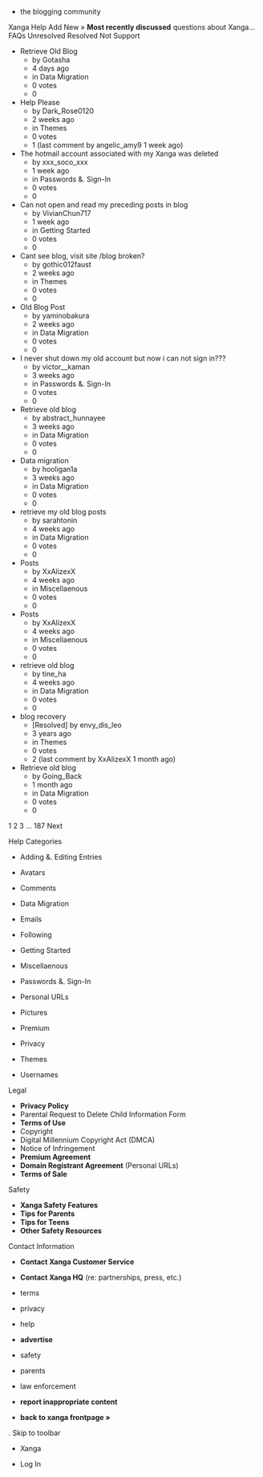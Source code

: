 *   the blogging community

Xanga Help Add New » **Most recently discussed** questions about Xanga… FAQs Unresolved Resolved Not Support

*   Retrieve Old Blog
    *   by Gotasha
    *   4 days ago
    *   in Data Migration
    *   0 votes
    *   0
*   Help Please
    *   by Dark\_Rose0120
    *   2 weeks ago
    *   in Themes
    *   0 votes
    *   1 (last comment by angelic\_amy9 1 week ago)
*   The hotmail account associated with my Xanga was deleted
    *   by xxx\_soco\_xxx
    *   1 week ago
    *   in Passwords &. Sign-In
    *   0 votes
    *   0
*   Can not open and read my preceding posts in blog
    *   by VivianChun717
    *   1 week ago
    *   in Getting Started
    *   0 votes
    *   0
*   Cant see blog, visit site /blog broken?
    *   by gothic012faust
    *   2 weeks ago
    *   in Themes
    *   0 votes
    *   0
*   Old Blog Post
    *   by yaminobakura
    *   2 weeks ago
    *   in Data Migration
    *   0 votes
    *   0
*   I never shut down my old account but now i can not sign in???
    *   by victor\_\_kaman
    *   3 weeks ago
    *   in Passwords &. Sign-In
    *   0 votes
    *   0
*   Retrieve old blog
    *   by abstract\_hunnayee
    *   3 weeks ago
    *   in Data Migration
    *   0 votes
    *   0
*   Data migration
    *   by hooligan1a
    *   3 weeks ago
    *   in Data Migration
    *   0 votes
    *   0
*   retrieve my old blog posts
    *   by sarahtonin
    *   4 weeks ago
    *   in Data Migration
    *   0 votes
    *   0
*   Posts
    *   by XxAlizexX
    *   4 weeks ago
    *   in Miscellaenous
    *   0 votes
    *   0
*   Posts
    *   by XxAlizexX
    *   4 weeks ago
    *   in Miscellaenous
    *   0 votes
    *   0
*   retrieve old blog
    *   by tine\_ha
    *   4 weeks ago
    *   in Data Migration
    *   0 votes
    *   0
*   blog recovery
    *   \[Resolved\] by envy\_dis\_leo
    *   3 years ago
    *   in Themes
    *   0 votes
    *   2 (last comment by XxAlizexX 1 month ago)
*   Retrieve old blog
    *   by Going\_Back
    *   1 month ago
    *   in Data Migration
    *   0 votes
    *   0

1 2 3 ... 187 Next

Help Categories

*   Adding &. Editing Entries
*   Avatars
*   Comments
*   Data Migration
*   Emails
*   Following
*   Getting Started
*   Miscellaenous

*   Passwords &. Sign-In
*   Personal URLs
*   Pictures
*   Premium
*   Privacy
*   Themes
*   Usernames

Legal

*   **Privacy Policy**
*   Parental Request to Delete Child Information Form
*   **Terms of Use**
*   Copyright
*   Digital Millennium Copyright Act (DMCA)
*   Notice of Infringement
*   **Premium Agreement**
*   **Domain Registrant Agreement** (Personal URLs)
*   **Terms of Sale**

Safety

*   **Xanga Safety Features**
*   **Tips for Parents**
*   **Tips for Teens**
*   **Other Safety Resources**

Contact Information

*   **Contact Xanga Customer Service**
*   **Contact Xanga HQ** (re: partnerships, press, etc.)

*   terms
*   privacy
*   help
*   **advertise**

*   safety
*   parents
*   law enforcement
*   **report inappropriate content**

*   **back to xanga frontpage »**

<img src="http://pixel.quantserve.com/pixel/p-87h-iNOVooym2.gif" style="display: none" height="1" width="1" alt="Quantcast"/>. Skip to toolbar

*   Xanga

*   Log In